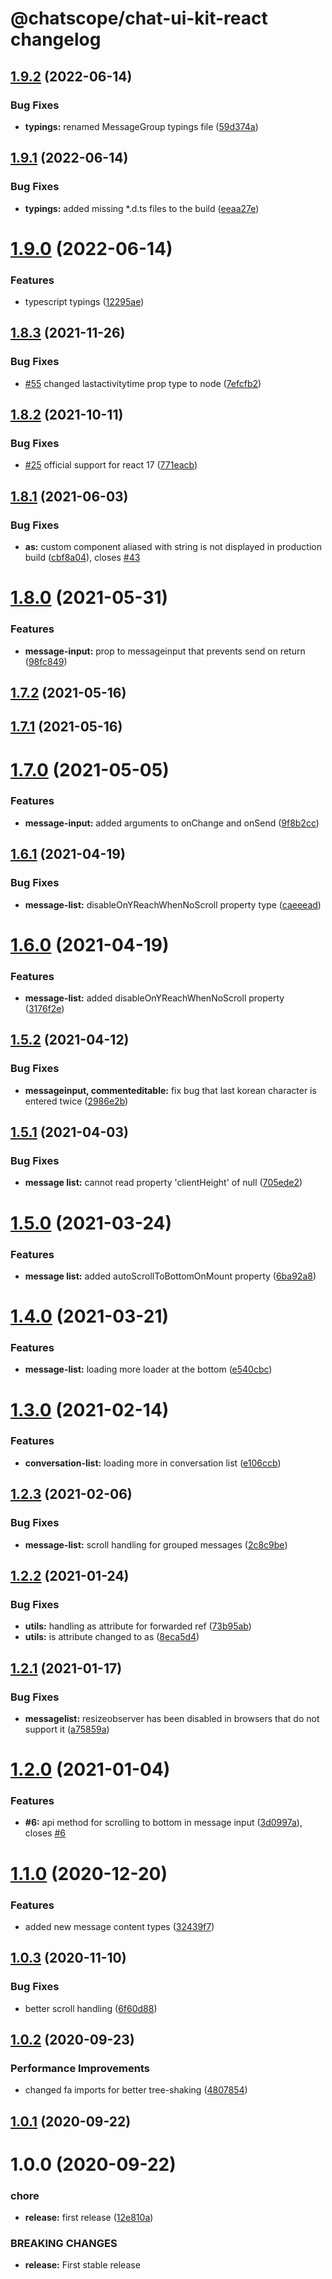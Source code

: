 # @chatscope/chat-ui-kit-react changelog

## [1.9.2](https://github.com/chatscope/chat-ui-kit-react/compare/v1.9.1...v1.9.2) (2022-06-14)


### Bug Fixes

* **typings:** renamed MessageGroup typings file ([59d374a](https://github.com/chatscope/chat-ui-kit-react/commit/59d374afc00b236ebbfe3081f02454a2f666f38e))

## [1.9.1](https://github.com/chatscope/chat-ui-kit-react/compare/v1.9.0...v1.9.1) (2022-06-14)


### Bug Fixes

* **typings:** added missing *.d.ts files to the build ([eeaa27e](https://github.com/chatscope/chat-ui-kit-react/commit/eeaa27e586d44dd6d8cf67c3b5be781cdf7c857c))

# [1.9.0](https://github.com/chatscope/chat-ui-kit-react/compare/v1.8.3...v1.9.0) (2022-06-14)


### Features

* typescript typings ([12295ae](https://github.com/chatscope/chat-ui-kit-react/commit/12295ae762ad7f213c68000183a77f1df8d2bae0))

## [1.8.3](https://github.com/chatscope/chat-ui-kit-react/compare/v1.8.2...v1.8.3) (2021-11-26)


### Bug Fixes

* [#55](https://github.com/chatscope/chat-ui-kit-react/issues/55) changed lastactivitytime prop type to node ([7efcfb2](https://github.com/chatscope/chat-ui-kit-react/commit/7efcfb287dc1382893853ba4d4f74d03e0934bc5))

## [1.8.2](https://github.com/chatscope/chat-ui-kit-react/compare/v1.8.1...v1.8.2) (2021-10-11)


### Bug Fixes

* [#25](https://github.com/chatscope/chat-ui-kit-react/issues/25) official support for react 17 ([771eacb](https://github.com/chatscope/chat-ui-kit-react/commit/771eacb2fce597ac8ec7af6fd5a7b1a7820076f6))

## [1.8.1](https://github.com/chatscope/chat-ui-kit-react/compare/v1.8.0...v1.8.1) (2021-06-03)


### Bug Fixes

* **as:** custom component aliased with string is not displayed in production build ([cbf8a04](https://github.com/chatscope/chat-ui-kit-react/commit/cbf8a044c1789d4ffabc29a1fce8178585e7954e)), closes [#43](https://github.com/chatscope/chat-ui-kit-react/issues/43)

# [1.8.0](https://github.com/chatscope/chat-ui-kit-react/compare/v1.7.2...v1.8.0) (2021-05-31)


### Features

* **message-input:** prop to messageinput that prevents send on return ([98fc849](https://github.com/chatscope/chat-ui-kit-react/commit/98fc8498b10817d80b744946e0d0c4b27915e683))

## [1.7.2](https://github.com/chatscope/chat-ui-kit-react/compare/v1.7.1...v1.7.2) (2021-05-16)

## [1.7.1](https://github.com/chatscope/chat-ui-kit-react/compare/v1.7.0...v1.7.1) (2021-05-16)

# [1.7.0](https://github.com/chatscope/chat-ui-kit-react/compare/v1.6.1...v1.7.0) (2021-05-05)


### Features

* **message-input:** added arguments to onChange and onSend ([9f8b2cc](https://github.com/chatscope/chat-ui-kit-react/commit/9f8b2ccc4996a47a8784ce12842d307adcb93a95))

## [1.6.1](https://github.com/chatscope/chat-ui-kit-react/compare/v1.6.0...v1.6.1) (2021-04-19)


### Bug Fixes

* **message-list:** disableOnYReachWhenNoScroll property type ([caeeead](https://github.com/chatscope/chat-ui-kit-react/commit/caeeeada83f18ee2ddde74119078a42ce1e3626a))

# [1.6.0](https://github.com/chatscope/chat-ui-kit-react/compare/v1.5.2...v1.6.0) (2021-04-19)


### Features

* **message-list:** added disableOnYReachWhenNoScroll property ([3176f2e](https://github.com/chatscope/chat-ui-kit-react/commit/3176f2ec276e5cfdf157dd0a2aacd5f02eb008f7))

## [1.5.2](https://github.com/chatscope/chat-ui-kit-react/compare/v1.5.1...v1.5.2) (2021-04-12)


### Bug Fixes

* **messageinput, commenteditable:** fix bug that last korean character is entered twice ([2986e2b](https://github.com/chatscope/chat-ui-kit-react/commit/2986e2bb5375eafbd5a7f96e2c5341eaedeca248))

## [1.5.1](https://github.com/chatscope/chat-ui-kit-react/compare/v1.5.0...v1.5.1) (2021-04-03)


### Bug Fixes

* **message list:** cannot read property 'clientHeight' of null ([705ede2](https://github.com/chatscope/chat-ui-kit-react/commit/705ede25c395ed3e5bc236463af7945d2394d7d5))

# [1.5.0](https://github.com/chatscope/chat-ui-kit-react/compare/v1.4.0...v1.5.0) (2021-03-24)


### Features

* **message list:** added autoScrollToBottomOnMount property ([6ba92a8](https://github.com/chatscope/chat-ui-kit-react/commit/6ba92a85db8c15d56ac2a51c149d87886ab78beb))

# [1.4.0](https://github.com/chatscope/chat-ui-kit-react/compare/v1.3.0...v1.4.0) (2021-03-21)


### Features

* **message-list:** loading more loader at the bottom ([e540cbc](https://github.com/chatscope/chat-ui-kit-react/commit/e540cbc9c6db25657207669fe8cd89b8036da064))

# [1.3.0](https://github.com/chatscope/chat-ui-kit-react/compare/v1.2.3...v1.3.0) (2021-02-14)


### Features

* **conversation-list:** loading more in conversation list ([e106ccb](https://github.com/chatscope/chat-ui-kit-react/commit/e106ccbef7727317ef02017a26c860784aa40cde))

## [1.2.3](https://github.com/chatscope/chat-ui-kit-react/compare/v1.2.2...v1.2.3) (2021-02-06)


### Bug Fixes

* **message-list:** scroll handling for grouped messages ([2c8c9be](https://github.com/chatscope/chat-ui-kit-react/commit/2c8c9becfa9b04c75b70ca0e967632fe798f0247))

## [1.2.2](https://github.com/chatscope/chat-ui-kit-react/compare/v1.2.1...v1.2.2) (2021-01-24)


### Bug Fixes

* **utils:** handling as attribute for forwarded ref ([73b95ab](https://github.com/chatscope/chat-ui-kit-react/commit/73b95ab7db74d5488e69507553b27916fda814fc))
* **utils:** is attribute changed to as ([8eca5d4](https://github.com/chatscope/chat-ui-kit-react/commit/8eca5d4b58bdfea689fcc15bb5ea81101fca7f88))

## [1.2.1](https://github.com/chatscope/chat-ui-kit-react/compare/v1.2.0...v1.2.1) (2021-01-17)


### Bug Fixes

* **messagelist:** resizeobserver has been disabled in browsers that do not support it ([a75859a](https://github.com/chatscope/chat-ui-kit-react/commit/a75859a5e0be9f8da3d8bd59692e027f993b26b4))

# [1.2.0](https://github.com/chatscope/chat-ui-kit-react/compare/v1.1.0...v1.2.0) (2021-01-04)


### Features

* **#6:** api method for scrolling to bottom in message input ([3d0997a](https://github.com/chatscope/chat-ui-kit-react/commit/3d0997ac737d7943f638a3e9b396107cee37423e)), closes [#6](https://github.com/chatscope/chat-ui-kit-react/issues/6)

# [1.1.0](https://github.com/chatscope/chat-ui-kit-react/compare/v1.0.3...v1.1.0) (2020-12-20)


### Features

* added new message content types ([32439f7](https://github.com/chatscope/chat-ui-kit-react/commit/32439f703361ac951522f8892a01982b8e16ccf8))

## [1.0.3](https://github.com/chatscope/chat-ui-kit-react/compare/v1.0.2...v1.0.3) (2020-11-10)


### Bug Fixes

* better scroll handling ([6f60d88](https://github.com/chatscope/chat-ui-kit-react/commit/6f60d8867513f017c999691a3c1d30e1b46c6748))

## [1.0.2](https://github.com/chatscope/chat-ui-kit-react/compare/v1.0.1...v1.0.2) (2020-09-23)


### Performance Improvements

* changed fa imports for better tree-shaking ([4807854](https://github.com/chatscope/chat-ui-kit-react/commit/4807854f782b2a16d8e60db6bce59848bed91c1d))

## [1.0.1](https://github.com/chatscope/chat-ui-kit-react/compare/v1.0.0...v1.0.1) (2020-09-22)

# 1.0.0 (2020-09-22)


### chore

* **release:** first release ([12e810a](https://github.com/chatscope/chat-ui-kit-react/commit/12e810a0b6562692ace9e6f300e78a88a3ef43a2))


### BREAKING CHANGES

* **release:** First stable release
